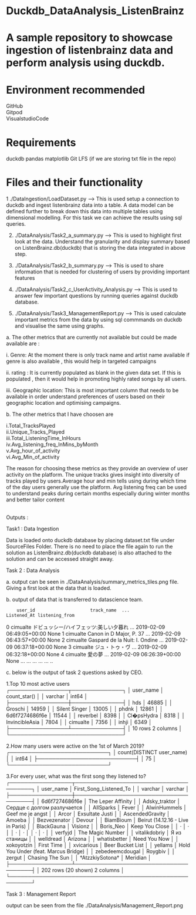 # Duckdb_DataAnalysis_ListenBrainz

# A sample repository to showcase ingestion of listenbrainz data and perform analysis using duckdb. 

# Environment recommended

GitHub<br>
Gitpod<br>
VisualstudioCode<br>

# Requirements

duckdb
pandas
matplotlib
Git LFS (if we are storing txt file in the repo)


# Files and their functionality

1 ./DataIngestion/LoadDataset.py --> This is used setup a connection to duckdb and ingest listenbrainz data into a table. A data model can be defined further to break down this data into multiple tables using dimensional modelling. For this task we can achieve the results using sql queries.

2. ./DataAnalysis/Task2_a_summary.py --> This is used to highlight first look at the data. Understand the granularity and display summary based on ListenBrainz.db(duckdb) that is storing the data integrated in above step.

3. ./DataAnalysis/Task2_b_summary.py --> This is used to share information that is needed for clustering of users by providing important features 

4. ./DataAnalysis/Task2_c_UserActivity_Analysis.py --> This is used to answer few important questions by running queries against duckdb database.

5. ./DataAnalysis/Task3_ManagementReport.py --> This is used calculate important metrics from the data by using sql commmands on duckdb and visualise the same using graphs. <br>

a. The other metrics that are currently not available but could be made available are :  

i. Genre: At the moment there is only track name and artist name available if genre is also available , this would help in targeted campaigns<br>

ii. rating : It is currently populated as blank in the given data set. If this is populated , then it would help in promoting highly rated songs by all users.<br>

iii. Geographic location: This is most important column that needs to be available in order understand preferences of users based on their geographic location and optimising campaigns. <br>

b. The other metrics that I have choosen are 

i.Total_TracksPlayed<br>
ii.Unique_Tracks_Played<br>
iii.Total_ListeningTime_InHours<br>
iv.Avg_listening_freq_InMins_byMonth<br>
v.Avg_hour_of_activity<br>
vi.Avg_Min_of_activity<br>

The reason for choosing these metrics as they provide an overview of user activity on the platform. The unique tracks gives insight into diversity of tracks played by users.Average hour and min tells using during which time of the day users generally use the platform. Avg listening freq can be used to understand peaks during certain months especially during winter months and better tailor content

<br>
Outputs : <br>

Task1 : Data Ingestion<br>

Data is loaded onto duckdb database by placing dataset.txt file under SourceFiles Folder. There is no need to place the file again to run the solution as ListenBrainz.db(duckdb database) is also attached to the solution and can be accessed straight away.

Task 2 : Data Analysis

a. output can be seen in ./DataAnalysis/summary_metrics_tiles.png file. Giving a first look at the data that is loaded. <br>

b. output of data that is transferred to datascience team. <br>


        user_id                     track_name  ...               Listened_At listening_from
0       cimualte           ドビュッシー/ハイフェッツ:美しい夕暮れ  ... 2019-02-09 06:49:05+00:00           None
1       cimualte        Canon in D Major, P. 37  ... 2019-02-09 06:43:57+00:00           None
2       cimualte  Gaspard de la Nuit: I. Ondine  ... 2019-02-09 06:37:18+00:00           None
3       cimualte                        ジュ・トゥ・ヴ  ... 2019-02-09 06:32:18+00:00           None
4       cimualte                            愛の夢  ... 2019-02-09 06:26:39+00:00           None
...          ...                            ...  ...                       ...            ..


c. below is the output of task 2 questions asked by CEO.<br>

1.Top 10 most active users <br>
┌────────────────┬──────────────┐
│   user_name    │ count_star() │
│    varchar     │    int64     │
├────────────────┼──────────────┤
│ hds            │        46885 │
│ Groschi        │        14959 │
│ Silent Singer  │        13005 │
│ phdnk          │        12861 │
│ 6d6f7274686f6e │        11544 │
│ reverbel       │         8398 │
│ Cl�psHydra     │         8318 │
│ InvincibleAsia │         7804 │
│ cimualte       │         7356 │
│ inhji          │         6349 │
├────────────────┴──────────────┤
│ 10 rows             2 columns │
└───────────────────────────────┘

2.How many users were active on the 1st of March 2019?<br>
┌───────────────────────────┐
│ count(DISTINCT user_name) │
│           int64           │
├───────────────────────────┤
│                        75 │
└───────────────────────────┘

3.For every user, what was the first song they listened to?<br>
┌─────────────────┬──────────────────────────────────────┐
│    user_name    │        First_Song_Listened_To        │
│     varchar     │               varchar                │
├─────────────────┼──────────────────────────────────────┤
│ 6d6f7274686f6e  │ The Leper Affinity                   │
│ Adsky_traktor   │ Сердце с долгом разлучается          │
│ AllSparks       │ Fever                                │
│ AlwinHummels    │ Geef me je angst                     │
│ Arcor           │ Exsultate Justi                      │
│ AscendedGravity │ Amoeba                               │
│ Bezvezenator    │ Devour                               │
│ BiamBioum       │ Beirut (14.12.16 - Live in Paris)    │
│ BlackGauna      │ Visionz                              │
│ Boris_Neo       │ Keep You Close                       │
│    ·            │       ·                              │
│    ·            │       ·                              │
│    ·            │       ·                              │
│ verfyjd         │ The Magic Number                     │
│ vitalikdobriy   │ Я из станицы                         │
│ welldread       │ Arizona                              │
│ whatisbetter    │ Need You Now                         │
│ xokoyotzin      │ First Time                           │
│ xvicarious      │ Beer Bucket List                     │
│ yellams         │ Hold You Under (feat. Marcus Bridge) │
│ zebedeemcdougal │ Roygbiv                              │
│ zergut          │ Chasing The Sun                      │
│ †AtzzkiySotona† │ Meridian                             │
├─────────────────┴──────────────────────────────────────┤
│ 202 rows (20 shown)                          2 columns │
└────────────────────────────────────────────────────────┘


Task 3 : Management Report <br>

output can be seen from the file ./DataAnalysis/Management_Report.png


